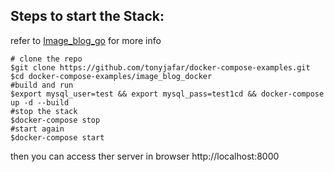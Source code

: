 ## Steps to start the Stack:
refer to [Image_blog_go](https://github.com/tonyjafar/Image_blog_go) for more info

```
# clone the repo
$git clone https://github.com/tonyjafar/docker-compose-examples.git
$cd docker-compose-examples/image_blog_docker
#build and run
$export mysql_user=test && export mysql_pass=test1cd && docker-compose up -d --build
#stop the stack
$docker-compose stop
#start again
$docker-compose start
```
then you can access ther server in browser http://localhost:8000
